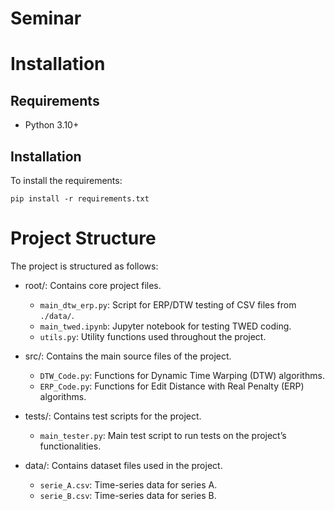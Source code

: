 # Seminar


# Installation

## Requirements

- Python 3.10+

## Installation

To install the requirements:
```
pip install -r requirements.txt
```


# Project Structure

The project is structured as follows:

- root/: Contains core project files.
  - `main_dtw_erp.py`: Script for ERP/DTW testing of CSV files from `./data/`.
  - `main_twed.ipynb`: Jupyter notebook for testing TWED coding.
  - `utils.py`: Utility functions used throughout the project.

- src/: Contains the main source files of the project.
  - `DTW_Code.py`: Functions for Dynamic Time Warping (DTW) algorithms.
  - `ERP_Code.py`: Functions for Edit Distance with Real Penalty (ERP) algorithms.

- tests/: Contains test scripts for the project.
  - `main_tester.py`: Main test script to run tests on the project’s functionalities.

- data/: Contains dataset files used in the project.
  - `serie_A.csv`: Time-series data for series A.
  - `serie_B.csv`: Time-series data for series B.
